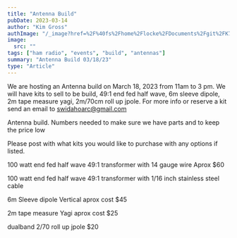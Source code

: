 ```yaml
---
title: "Antenna Build"
pubDate: 2023-03-14
author: "Kim Gross"
authImage: "/_image?href=%2F%40fs%2Fhome%2Flocke%2FDocuments%2Fgit%2FK7SWI%2Fsrc%2Fassets%2Fteam%2FKI03.png%3ForigWidth%3D447%26origHeight%3D411%26origFormat%3Dpng&w=447&h=411&f=webp"
image:
  src: ""
tags: ["ham radio", "events", "build", "antennas"]
summary: "Antenna Build 03/18/23"
type: "Article"
---
```


We are hosting an Antenna build on March 18, 2023 from 11am to 3 pm. We will have kits to sell to be build, 49:1 end fed half wave, 6m sleeve dipole, 2m tape measure yagi, 2m/70cm roll up jpole. For more info or reserve a kit send an email to swidahoarc@gmail.com

Antenna build. Numbers needed to make sure we have parts and to keep the price low

Please post with what kits you would like to purchase with any options if listed.

100 watt end fed half wave 49:1 transformer with 14 gauge wire Aprox $60

100 watt end fed half wave 49:1 transformer with 1/16 inch stainless steel cable

6m Sleeve dipole Vertical aprox cost $45

2m tape measure Yagi aprox cost $25

dualband 2/70 roll up jpole $20
